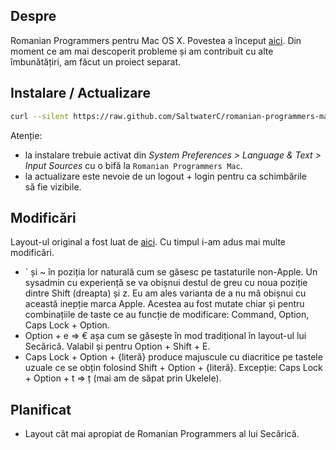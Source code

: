 ## Despre

Romanian Programmers pentru Mac OS X. Povestea a început [aici](http://www.saltwaterc.ro/romanian-programmers-pentru-os-x-modificat.html). Din moment ce am mai descoperit probleme și am contribuit cu alte îmbunătățiri, am făcut un proiect separat.

## Instalare / Actualizare

```bash
curl --silent https://raw.github.com/SaltwaterC/romanian-programmers-mac/master/install.sh | bash
```

Atenție:
 * la instalare trebuie activat din *System Preferences > Language & Text > Input Sources* cu o bifă la `Romanian Programmers Mac`.
 * la actualizare este nevoie de un logout + login pentru ca schimbările să fie vizibile.

## Modificări

Layout-ul original a fost luat de [aici](http://andrei.clubcisco.ro/2009/09/19/romanian-programmers-keyboard-layout-for-mac/). Cu timpul i-am adus mai multe modificări.

 * ` și ~ în poziția lor naturală cum se găsesc pe tastaturile non-Apple. Un sysadmin cu experiență se va obișnui destul de greu cu noua poziție dintre Shift (dreapta) și z. Eu am ales varianta de a nu mă obișnui cu această inepție marca Apple. Acestea au fost mutate chiar și pentru combinațiile de taste ce au funcție de modificare: Command, Option, Caps Lock + Option.
 * Option + e => € așa cum se găsește în mod tradițional în layout-ul lui Secărică. Valabil și pentru Option + Shift + E.
 * Caps Lock + Option + {literă} produce majuscule cu diacritice pe tastele uzuale ce se obțin folosind Shift + Option + {literă}. Excepție: Caps Lock + Option + t => ț (mai am de săpat prin Ukelele).

## Planificat

 * Layout cât mai apropiat de Romanian Programmers al lui Secărică.
